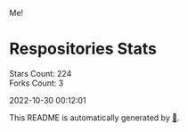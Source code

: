 Me!

# Respositories Stats
Stars Count: 224  
Forks Count: 3

2022-10-30 00:12:01  

This README is automatically generated by [🐰](https://github.com/rnitta/rnitta).
